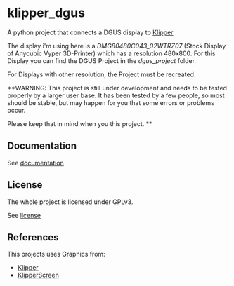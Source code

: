 klipper_dgus
============
A python project that connects a DGUS display to [Klipper](https://www.klipper3d.org/)

The display i'm using here is a *DMG80480C043_02WTRZ07* (Stock Display of Anycubic Vyper 3D-Printer) which has a resolution 480x800. For this Display you can find the DGUS Project in the *dgus_project* folder.

For Displays with other resolution, the Project must be recreated.

**WARNING: 
This project is still under development and needs to be tested properly by a larger user base.
It has been tested by a few people, so most should be stable, but may happen for you that some 
errors or problems occur.

Please keep that in mind when you this project.
**


Documentation
-------------
See [documentation](https://klipper-dgus.rtfd.io)


License
-------
The whole project is licensed under GPLv3.

See [license](./License)

References
----------
This projects uses Graphics from:

* [Klipper](https://github.com/Klipper3d/klipper)
* [KlipperScreen](https://github.com/jordanruthe/KlipperScreen)
